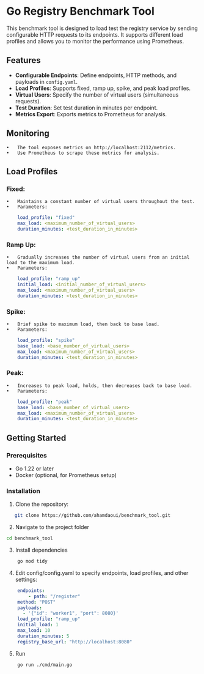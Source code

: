 # Go Registry Benchmark Tool

This benchmark tool is designed to load test the registry service by sending configurable HTTP requests to its endpoints. It supports different load profiles and allows you to monitor the performance using Prometheus.

## Features
- **Configurable Endpoints**: Define endpoints, HTTP methods, and payloads in `config.yaml`.
- **Load Profiles**: Supports fixed, ramp up, spike, and peak load profiles.
- **Virtual Users**: Specify the number of virtual users (simultaneous requests).
- **Test Duration**: Set test duration in minutes per endpoint.
- **Metrics Export**: Exports metrics to Prometheus for analysis.

## Monitoring

	•	The tool exposes metrics on http://localhost:2112/metrics.
	•	Use Prometheus to scrape these metrics for analysis.

## Load Profiles

### Fixed:
    •	Maintains a constant number of virtual users throughout the test.
	•	Parameters:
```yaml
    load_profile: "fixed"
    max_load: <maximum_number_of_virtual_users>
    duration_minutes: <test_duration_in_minutes>
```

### Ramp Up:
    •	Gradually increases the number of virtual users from an initial load to the maximum load.
	•	Parameters:
```yaml
    load_profile: "ramp_up"
    initial_load: <initial_number_of_virtual_users>
    max_load: <maximum_number_of_virtual_users>
    duration_minutes: <test_duration_in_minutes>
```

### Spike:
    •	Brief spike to maximum load, then back to base load.
	•	Parameters:
```yaml
    load_profile: "spike"
    base_load: <base_number_of_virtual_users>
    max_load: <maximum_number_of_virtual_users>
    duration_minutes: <test_duration_in_minutes>
```

### Peak:
    •	Increases to peak load, holds, then decreases back to base load.
	•	Parameters:
```yaml
    load_profile: "peak"
    base_load: <base_number_of_virtual_users>
    max_load: <maximum_number_of_virtual_users>
    duration_minutes: <test_duration_in_minutes>
```

## Getting Started

### Prerequisites
- Go 1.22 or later
- Docker (optional, for Prometheus setup)

### Installation
1. Clone the repository:
```bash
   git clone https://github.com/ahamdaoui/benchmark_tool.git
```
2. Navigate to the project folder
```bash 
cd benchmark_tool
```
3. Install dependencies
```bash
    go mod tidy
````
4. Edit config/config.yaml to specify endpoints, load profiles, and other settings:
```yaml
    endpoints:
        - path: "/register"
    method: "POST"
    payloads: 
      - '{"id": "worker1", "port": 8080}'
    load_profile: "ramp_up"
    initial_load: 1
    max_load: 10
    duration_minutes: 5
    registry_base_url: "http://localhost:8080"
```
5. Run
```bash
    go run ./cmd/main.go
```

